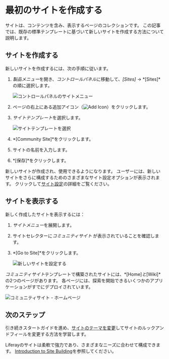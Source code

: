 # 最初のサイトを作成する

サイトは、コンテンツを含み、表示するページのコレクションです。 この記事では、既存の標準テンプレートに基づいて新しいサイトを作成する方法について説明します。

## サイトを作成する

新しいサイトを作成するには、次の手順に従います。

1.  *製品メニュー*を開き、*コントロールパネル*に移動して、*[Sites]* → *[Sites]*の順に選択します。

    ![コントロールパネルのサイトメニュー](./creating-your-first-site/images/01.png)

2.  ページの右上にある追加アイコン（![Add Icon](../images/icon-add.png)）をクリックします。

3.  *サイトテンプレート*を選択します。

    ![サイトテンプレートを選択](./creating-your-first-site/images/02.png)

4.  *[Community Site]*をクリックします。

5.  サイトの名前を入力します。

6.  *[保存]*をクリックします。

新しいサイトが作成され、使用できるようになります。 ユーザーには、新しいサイトをさらに構成するためのさまざまなサイト設定オプションが表示されます。 クリックして[サイト設定](../site-building/introduction-to-site-building.md)の詳細をご覧ください。

## サイトを表示する

新しく作成したサイトを表示するには：

1.  *サイトメニュー*を展開します。

2.  サイトセレクターに*コミュニティサイト* が表示されていることを確認します。

3.  *[Go to Site]*をクリックします。

    ![新しいサイトを設定する](./creating-your-first-site/images/03.png)

*コミュニティサイト*テンプレートで構築されたサイトには、*[Home]*と*[Wiki]*の2つのページがあります。 各ページには、探索を開始できるいくつかのアプリケーションがすでにデプロイされています。

![コミュニティサイト - ホームページ](./creating-your-first-site/images/04.png)

## 次のステップ

引き続きスタートガイドを進め、[サイトのテーマを変更](./changing-your-sites-appearance.md)してサイトのルックアンドフィールを変更する方法を学習します。

Liferayのサイトは柔軟で強力であり、さまざまなニーズに合わせて構成できます。 [Introduction to Site Building](../site-building/introduction-to-site-building.md)を参照してください。

